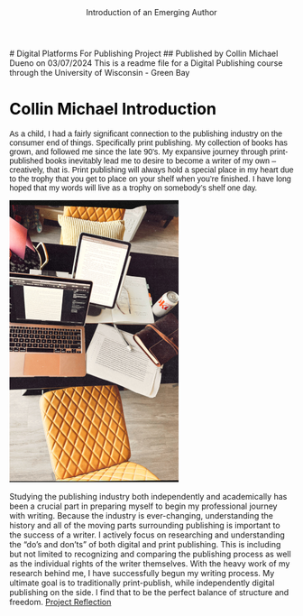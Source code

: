 <header>Introduction of an Emerging Author</header>
# Digital Platforms For Publishing Project
## Published by Collin Michael Dueno on 03/07/2024
This is a readme file for a Digital Publishing course through the University of Wisconsin - Green Bay

<html>
<title> Collin Michael Intro </title>
<head>
<style>
h1 {color: black;}
</style>
<head>
<body>
<h1>Collin Michael Introduction</h1>
<p style="font-family:arial">As a child, I had a fairly significant connection to the publishing industry on the consumer end of things. Specifically print publishing. My collection of books has grown, and followed me since the late 90’s. My expansive journey through print-published books inevitably lead me to desire to become a writer of my own – creatively, that is. Print publishing will always hold a special place in my heart due to the trophy that you get to place on your shelf when you’re finished. I have long hoped that my words will live as a trophy on somebody’s shelf one day.</p>
<p>
<img src="212BA3F6-A2C0-42B9-BF23-B9DBA0C9D743.JPG" alt="Collin's Writing Workspace" width="300" height="500">

Studying the publishing industry both independently and academically has been a crucial part in preparing myself to begin my professional journey with writing. Because the industry is ever-changing, understanding the history and all of the moving parts surrounding publishing is important to the success of a writer. I actively focus on researching and understanding the “do’s and don’ts” of both digital and print publishing. This is including but not limited to recognizing and comparing the publishing process as well as the individual rights of the writer themselves. With the heavy work of my research behind me, I have successfully begun my writing process. My ultimate goal is to traditionally print-publish, while independently digital publishing on the side. I find that to be the perfect balance of structure and freedom.
<a href="Project Reflection.html">Project Reflection</a>
